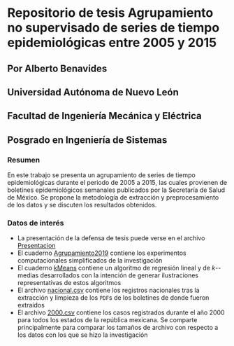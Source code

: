 # Repositorio de tesis Agrupamiento no supervisado de series de tiempo epidemiológicas entre 2005 y 2015
## Por Alberto Benavides
## Universidad Autónoma de Nuevo León
## Facultad de Ingeniería Mecánica y Eléctrica
## Posgrado en Ingeniería de Sistemas

### Resumen

En este trabajo se presenta un agrupamiento de series de tiempo epidemiológicas durante el periodo de 2005 a 2015, las cuales provienen de boletines epidemiológicos semanales publicados por la Secretaría de Salud de México. Se propone la metodología de extracción y preprocesamiento de los datos y se discuten los resultados obtenidos.

### Datos de interés

* La presentación de la defensa de tesis puede verse en el archivo [Presentacion](Presentación.pdf)
* El cuaderno [Agrupamiento2019](https://nbviewer.jupyter.org/github/jbenavidesv87/epidemias05-15/blob/master/Agrupamiento2019.ipynb) contiene los experimentos computacionales simplificados de la investigación
* El cuaderno [kMeans](https://nbviewer.jupyter.org/github/jbenavidesv87/epidemias05-15/blob/master/kMeans.ipynb) contiene un algoritmo de regresión lineal y de $k$--medias desarrollados con la intención de generar ilustraciones representativas de estos algoritmos
* El archivo [nacional.csv](nacional.csv) contiene los registros nacionales tras la extracción y limpieza de los `PDF`s de los boletines de donde fueron extraídos
* El archivo [2000.csv](2000.csv) contiene los casos registrados durante el año 2000 para todos los estados de la república mexicana. Se comparte principalmente para comparar los tamaños de archivo con respecto a los datos con los que se hizo la investigación